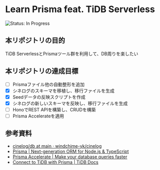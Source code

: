 # Learn Prisma feat. TiDB Serverless
<!-- ![Status: ToDo](https://flat.badgen.net/static/Status/ToDo/red) -->
![Status: In Progress](https://flat.badgen.net/static/Status/In%20Progress/yellow)
<!-- ![Status: Done](https://flat.badgen.net/static/Status/Done/green) -->
<!-- ![Status: Deprecated](https://flat.badgen.net/static/Status/Deprecated/black) -->

## 本リポジトリの目的
TiDB ServerlessとPrismaツール群を利用して、DB周りを楽したい

## 本リポジトリの達成目標
- [ ] Prismaファイル他の自動整形を追加
- [x] シネログのスキーマを移植し、移行ファイルを生成
- [x] Seedデータの反映スクリプトを作成
- [x] シネログの新しいスキーマを反映し、移行ファイルを生成
- [ ] HonoでREST APIを構築し、CRUDを構築
- [ ] Prisma Accelerateを適用

## 参考資料
- [cinelog/db at main · windchime-yk/cinelog](https://github.com/windchime-yk/cinelog/tree/main/db)
- [Prisma | Next-generation ORM for Node.js & TypeScript](https://www.prisma.io/orm)
- [Prisma Accelerate | Make your database queries faster](https://www.prisma.io/data-platform/accelerate)
- [Connect to TiDB with Prisma | TiDB Docs](https://docs.pingcap.com/tidbcloud/dev-guide-sample-application-nodejs-prisma)
